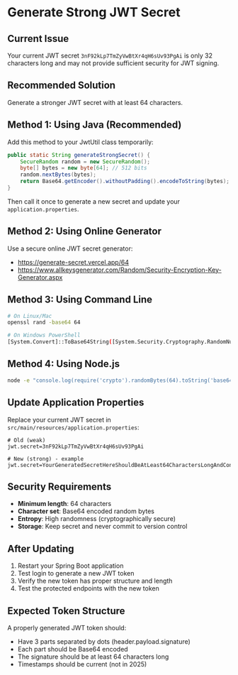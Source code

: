 # Generate Strong JWT Secret

## Current Issue
Your current JWT secret `3nF92kLp7TmZyVwBtXr4qH6sUv93PgAi` is only 32 characters long and may not provide sufficient security for JWT signing.

## Recommended Solution
Generate a stronger JWT secret with at least 64 characters.

## Method 1: Using Java (Recommended)
Add this method to your JwtUtil class temporarily:

```java
public static String generateStrongSecret() {
    SecureRandom random = new SecureRandom();
    byte[] bytes = new byte[64]; // 512 bits
    random.nextBytes(bytes);
    return Base64.getEncoder().withoutPadding().encodeToString(bytes);
}
```

Then call it once to generate a new secret and update your `application.properties`.

## Method 2: Using Online Generator
Use a secure online JWT secret generator:
- https://generate-secret.vercel.app/64
- https://www.allkeysgenerator.com/Random/Security-Encryption-Key-Generator.aspx

## Method 3: Using Command Line
```bash
# On Linux/Mac
openssl rand -base64 64

# On Windows PowerShell
[System.Convert]::ToBase64String([System.Security.Cryptography.RandomNumberGenerator]::GetBytes(64))
```

## Method 4: Using Node.js
```bash
node -e "console.log(require('crypto').randomBytes(64).toString('base64'))"
```

## Update Application Properties
Replace your current JWT secret in `src/main/resources/application.properties`:

```properties
# Old (weak)
jwt.secret=3nF92kLp7TmZyVwBtXr4qH6sUv93PgAi

# New (strong) - example
jwt.secret=YourGeneratedSecretHereShouldBeAtLeast64CharactersLongAndContainRandomBytes
```

## Security Requirements
- **Minimum length**: 64 characters
- **Character set**: Base64 encoded random bytes
- **Entropy**: High randomness (cryptographically secure)
- **Storage**: Keep secret and never commit to version control

## After Updating
1. Restart your Spring Boot application
2. Test login to generate a new JWT token
3. Verify the new token has proper structure and length
4. Test the protected endpoints with the new token

## Expected Token Structure
A properly generated JWT token should:
- Have 3 parts separated by dots (header.payload.signature)
- Each part should be Base64 encoded
- The signature should be at least 64 characters long
- Timestamps should be current (not in 2025)
